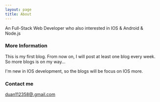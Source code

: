 ```yaml
---
layout: page
title: About
---
```


An Full-Stack Web Developer who also interested in IOS & Android & Node.js

### More Information

This is my first blog. From now on, I will post at least one blog every week. So more blogs is on my way...

I'm new in IOS development, so the blogs will be focus on IOS more. 

### Contact me

[duan112358@.gmail.com](mailto:duan112358@gmail.com)
